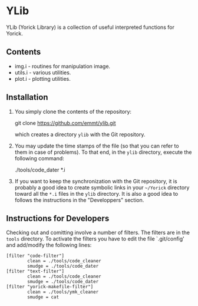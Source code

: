 YLib
====

YLib (Yorick Library) is a collection of useful interpreted functions
for Yorick.

Contents
--------
* img.i - routines for manipulation image.
* utils.i - various utilities.
* plot.i - plotting utilities.


Installation
------------

1. You simply clone the contents of the repository:

    git clone https://github.com/emmt/ylib.git

   which creates a directory `ylib` with the Git repository.

2. You may update the time stamps of the file (so that you can refer
to them in case of problems).  To that end, in the `ylib` directory,
execute the following command:

    ./tools/code_dater *.i

3. If you want to keep the synchronization with the Git repository, it
is probably a good idea to create symbolic links in your `~/Yorick`
directory toward all the `*.i` files in the `ylib` directory.  It is
also a good idea to follows the instructions in the "Developpers"
section.


Instructions for Developers
---------------------------

Checking out and comitting involve a number of filters.  The filters are
in the `tools` directory.  To activate the filters you have to edit the
file `.git/config' and add/modify the following lines:

    [filter "code-filter"]
            clean = ./tools/code_cleaner
            smudge = ./tools/code_dater
    [filter "text-filter"]
            clean = ./tools/code_cleaner
            smudge = ./tools/code_dater
    [filter "yorick-makefile-filter"]
            clean = ./tools/ymk_cleaner
            smudge = cat


